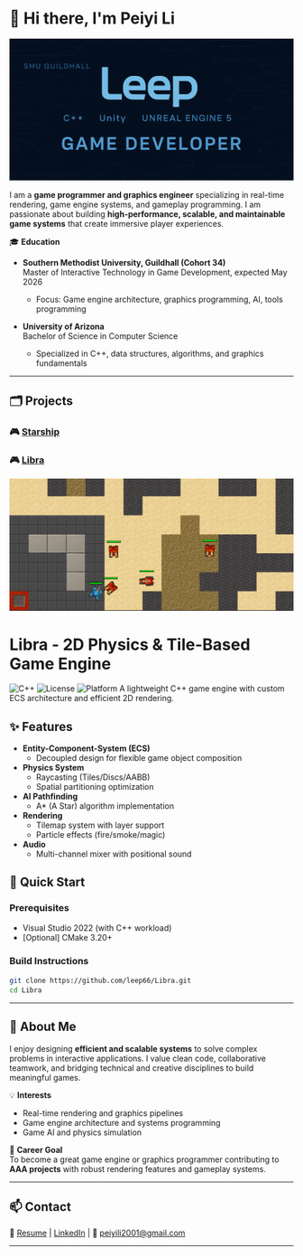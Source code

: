 # 👋 Hi there, I'm Peiyi Li

![Banner](https://github.com/Leep66/Leep66/blob/1c8f49e3d0378e6a34d1a6c05218e1015cf2937f/Images/Banner.png)

I am a **game programmer and graphics engineer** specializing in real-time rendering, game engine systems, and gameplay programming. I am passionate about building **high-performance, scalable, and maintainable game systems** that create immersive player experiences.

🎓 **Education**

- **Southern Methodist University, Guildhall (Cohort 34)**  
  Master of Interactive Technology in Game Development, expected May 2026  
  - Focus: Game engine architecture, graphics programming, AI, tools programming

- **University of Arizona**  
  Bachelor of Science in Computer Science  
  - Specialized in C++, data structures, algorithms, and graphics fundamentals

---

## 🗂️ Projects
### 🎮 [Starship](https://github.com/leep66/Starship)



### 🎮 [Libra](https://github.com/leep66/Libra)

![Libra](https://github.com/Leep66/Leep66/blob/1c8f49e3d0378e6a34d1a6c05218e1015cf2937f/Images/Libra.png)

# Libra - 2D Physics & Tile-Based Game Engine
![C++](https://img.shields.io/badge/C++-17%2F20-blue?logo=cplusplus)
![License](https://img.shields.io/badge/License-MIT-green)
![Platform](https://img.shields.io/badge/Platform-Windows-lightgrey)
A lightweight C++ game engine with custom ECS architecture and efficient 2D rendering.

## ✨ Features

- **Entity-Component-System (ECS)**
  - Decoupled design for flexible game object composition
- **Physics System**
  - Raycasting (Tiles/Discs/AABB)
  - Spatial partitioning optimization
- **AI Pathfinding**
  - A* (A Star) algorithm implementation
- **Rendering**
  - Tilemap system with layer support
  - Particle effects (fire/smoke/magic)
- **Audio**
  - Multi-channel mixer with positional sound

## 🚀 Quick Start

### Prerequisites
- Visual Studio 2022 (with C++ workload)
- [Optional] CMake 3.20+

### Build Instructions
```bash
git clone https://github.com/leep66/Libra.git
cd Libra
```
---

## 👤 About Me

I enjoy designing **efficient and scalable systems** to solve complex problems in interactive applications. I value clean code, collaborative teamwork, and bridging technical and creative disciplines to build meaningful games.

💡 **Interests**
- Real-time rendering and graphics pipelines
- Game engine architecture and systems programming
- Game AI and physics simulation

🎯 **Career Goal**  
To become a great game engine or graphics programmer contributing to **AAA projects** with robust rendering features and gameplay systems.

---

## 📫 Contact

🔗 [Resume](https://drive.google.com/file/d/1MgefmPR7-F89P26cXeZ39ZzGPib7-y5Q/view?usp=sharing) | [LinkedIn](www.linkedin.com/in/peiyi-li-ba0a21368) | 📧 peiyili2001@gmail.com

---
